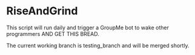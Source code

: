 # RiseAndGrind
This script will run daily and trigger a GroupMe bot to wake other programmers
AND GET THIS BREAD.

The current working branch is testing_branch and will be merged shortly.